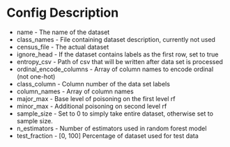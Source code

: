 # Config Description

* name - The name of the dataset
* class_names - File containing dataset description, currently not used
* census_file - The actual dataset
* ignore_head - If the dataset contains labels as the first row, set to true
* entropy_csv - Path of csv that will be written after data set is processed
* ordinal_encode_columns - Array of column names to encode ordinal (not one-hot)
* class_column - Column number of the data set labels
* column_names - Array of column names
* major_max - Base level of poisoning on the first level rf
* minor_max - Additional poisoning on second level rf
* sample_size - Set to 0 to simply take entire dataset, otherwise set to sample size.
* n_estimators - Number of estimators used in random forest model
* test_fraction - [0, 100] Percentage of dataset used for test data 